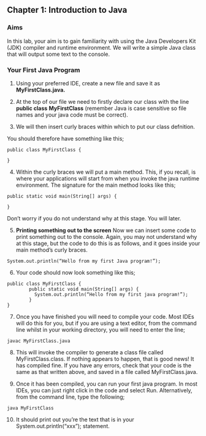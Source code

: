## Chapter 1: Introduction to Java
### Aims

In this lab, your aim is to gain familiarity with using the Java Developers Kit (JDK) compiler and runtime environment. We will write a simple Java class that will output some text to the console.
### Your First Java Program
1. Using your preferred IDE, create a new file and save it as **MyFirstClass.java.**
   
2. At the top of our file we need to firstly declare our class with the line 
**public class** **MyFirstClass** (remember Java is case sensitive so file names and your java code must be correct).

3. We will then insert curly braces within which to put our class defnition.
   
You should therefore have something like this;
```
public class MyFirstClass {

}
```

4. Within the curly braces we will put a main method. This, if you recall, is where your applications will start from when you invoke the java runtime environment. The signature for the main method looks like this;

```
public static void main(String[] args) {

}
```

Don’t worry if you do not understand why at this stage. You will later.

5. **Printing something out to the screen**
Now we can insert some code to print something out to the console. Again, you may not understand why at this stage, but the code to do this is as follows, and it goes inside your main method’s curly braces.
```
System.out.println(“Hello from my first Java program!”);
```


6. Your code should now look something like this;

```
public class MyFirstClass {
        public static void main(String[] args) {
          System.out.println(“Hello from my first java program!”);
        }
}
```

7. Once you have finished you will need to compile your code. Most IDEs will do this for you, but if you are using a text editor, from the command line whilst in your working directory, you will need to enter the line;

```javac MyFirstClass.java```

8. This will invoke the compiler to generate a class file called MyFirstClass.class. If nothing appears to happen, that is good news! It has compiled fine. If you have any errors, check that your code is the same as that written above, and saved in a file called MyFirstClass.java.

9. Once it has been compiled, you can run your first java program. In most IDEs, you can just right click in the code and select Run. Alternatively, from the command line, type the following;

```java MyFirstClass```

10. It should print out you’re the text that is in your System.out.println(“xxx”); statement.

